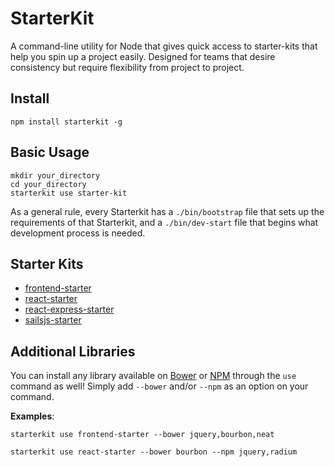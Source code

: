 # StarterKit
A command-line utility for Node that gives quick access to starter-kits that
help you spin up a project easily. Designed for teams that desire consistency
but require flexibility from project to project.

## Install
```
npm install starterkit -g
```

## Basic Usage
```
mkdir your_directory
cd your_directory
starterkit use starter-kit
```

As a general rule, every Starterkit has a `./bin/bootstrap` file that sets up
the requirements of that Starterkit, and a `./bin/dev-start` file that begins
what development process is needed.

## Starter Kits
- [frontend-starter](https://github.com/sq1agency/frontend-starter.git)
- [react-starter](https://github.com/sq1agency/react-starter.git)
- [react-express-starter](https://github.com/sq1agency/react-express-starter.git)
- [sailsjs-starter](https://github.com/sq1agency/sailsjs-starter.git)

## Additional Libraries
You can install any library available on [Bower](http://bower.io) or [NPM](https://www.npmjs.com) through the
`use` command as well! Simply add `--bower` and/or `--npm` as an option on your command.

__Examples__:
```
starterkit use frontend-starter --bower jquery,bourbon,neat
```

```
starterkit use react-starter --bower bourbon --npm jquery,radium
```
